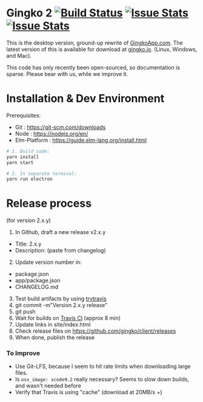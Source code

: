 # Gingko 2 [![Build Status](https://travis-ci.org/gingko/client.svg?branch=master)](https://travis-ci.org/gingko/client) [![Issue Stats](http://issuestats.com/github/Gingko/client/badge/pr?style=flat)](http://issuestats.com/github/Gingko/client) [![Issue Stats](http://issuestats.com/github/Gingko/client/badge/issue?style=flat)](http://issuestats.com/github/Gingko/client)
This is the desktop version, ground-up rewrite of [GingkoApp.com](https://gingkoapp.com). The latest version of this is available for download at [gingko.io](https://gingko.io). (Linux, Windows, and Mac).

This code has only recently been open-sourced, so documentation is sparse.
Please bear with us, while we improve it.

# Installation & Dev Environment

Prerequisites:

* Git : https://git-scm.com/downloads
* Node : https://nodejs.org/en/
* Elm-Platform : https://guide.elm-lang.org/install.html

```bash
# 1. Build code:
yarn install
yarn start

# 2. In separate terminal:
yarn run electron
```


# Release process

(for version 2.x.y)

1. In Github, draft a new release v2.x.y
  - Title: 2.x.y
  - Description: (paste from changelog)
2. Update version number in:
  - package.json
  - app/package.json
  - CHANGELOG.md
3. Test build artifacts by using [trytravis](https://github.com/SethMichaelLarson/trytravis)
4. git commit -m"Version 2.x.y release"
5. git push
6. Wait for builds on [Travis CI](https://travis-ci.org/gingko/client/builds) (approx 8 min)
7. Update links in site/index.html
8. Check release files on https://github.com/gingko/client/releases
9. When done, publish the release


### To Improve

* Use Git-LFS, because I seem to hit rate limits when downloading large files.
* Is `osx_image: xcode9.2` really necessary? Seems to slow down builds, and wasn't needed before
* Verify that Travis is using "cache" (download at 20MB/s +)
